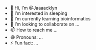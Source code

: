 - 👋 Hi, I’m @Jaaaacklyn
- 👀 I’m interested in sleeping
- 🌱 I’m currently learning bioinformatics
- 💞️ I’m looking to collaborate on ...
- 📫 How to reach me ...
- 😄 Pronouns: ...
- ⚡ Fun fact: ...

<!---
Jaaaacklyn/Jaaaacklyn is a ✨ special ✨ repository because its `README.md` (this file) appears on your GitHub profile.
You can click the Preview link to take a look at your changes.
--->
